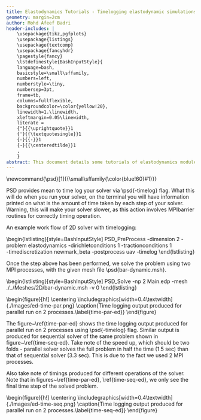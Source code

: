 ```yaml
---
title: Elastodynamics Tutorials - Timelogging elastodynamic simulations 
geometry: margin=2cm
author: Mohd Afeef Badri
header-includes: |
    \usepackage{tikz,pgfplots}
    \usepackage{listings}
    \usepackage{textcomp}
    \usepackage{fancyhdr}
    \pagestyle{fancy}
    \lstdefinestyle{BashInputStyle}{
	language=bash,
	basicstyle=\small\sffamily,
	numbers=left,
	numberstyle=\tiny,
	numbersep=3pt,
	frame=tb,
	columns=fullflexible,
	backgroundcolor=\color{yellow!20},
	linewidth=1.\linewidth,
	xleftmargin=0.05\linewidth,
	literate =
	{"}{{\uprightquote}}1
	{'}{{\textquotesingle}}1
	{-}{{-}}1
	{~}{{\centeredtilde}}1
	,
    }
abstract: This document details some tutorials of elastodynamics module of PSD. These tutorials are not verbose, but does instead give a kick start to users/developers for using PSD's elastodynamics module. 
---
```


\newcommand{\psd}[1]{{\small\sffamily{\color{blue!60}#1}}}


PSD provides mean to time log your solver via \psd{-timelog} flag. What this will do when you run your solver, on the terminal you will have information printed on what is the amount of time taken by each step of your solver. Warning, this will make your solver slower, as this action involves MPIbarrier routines for correctly timing operation. 

An example work flow of 2D solver with timelogging:

\begin{lstlisting}[style=BashInputStyle]
PSD_PreProcess -dimension 2 -problem elastodynamics -dirichletconditions 1 -tractionconditions 1 \
-timediscretization newmark_beta -postprocess uav -timelog
\end{lstlisting}

Once the step above has been performed, we solve the problem using two MPI processes, with the given mesh file \psd{bar-dynamic.msh}. 

\begin{lstlisting}[style=BashInputStyle]
PSD_Solve -np 2 Main.edp -mesh ./../Meshes/2D/bar-dynamic.msh -v 0
\end{lstlisting}


\begin{figure}[h!]
\centering
\includegraphics[width=0.4\textwidth]{./Images/ed-time-par.png}
\caption{Time logging output produced for parallel run on 2 processes.\label{time-par-ed}}
\end{figure}

The figure~\ref{time-par-ed} shows the time logging output produced for parallel run on 2 processes using \psd{-timelog} flag. Similar output is produced for sequential solver of the same problem shown in figure~\ref{time-seq-ed}. Take note of the speed up, which should be two folds - parallel solver solves the full problem in half the time (1.5 sec) than that of sequential solver (3.3 sec). This is due to the fact we used 2 MPI processes.

Also take note of timings produced for different operations of the solver. Note that in figures~\ref{time-par-ed}, \ref{time-seq-ed}, we only see the final time step of the solved problem. 

\begin{figure}[h!]
\centering
\includegraphics[width=0.4\textwidth]{./Images/ed-time-seq.png}
\caption{Time logging output produced for parallel run on 2 processes.\label{time-seq-ed}}
\end{figure}


